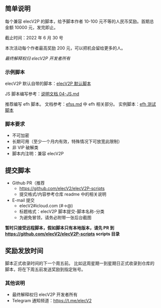## 简单说明

每个兼容 elecV2P 的脚本，给予脚本作者 10-100 元不等的人民币奖励。首期总金额 10000 元，发完即止。

截止时间：2022 年 6 月 30 号

本次活动每个作者最高奖励 200 元，可以把机会留给更多的人。

*最终解释权归 elecV2P 开发者所有*

### 示例脚本

elecV2P 默认自带的脚本：[elecV2P 默认脚本](https://github.com/elecV2/elecV2P/tree/master/script/JSFile)

JS 脚本编写参考：[说明文档 04-JS.md](https://github.com/elecV2/elecV2P-dei/blob/master/docs/04-JS.md)

推荐编写 efh 脚本。
文档参考：[efss.md](https://github.com/elecV2/elecV2P-dei/blob/master/docs/08-logger&efss.md) 中 efh 相关部分。
实例脚本：[efh 测试脚本](https://github.com/elecV2/elecV2P-dei/tree/master/examples/JSTEST/efh)

### 脚本要求

- 不可加密
- 长期可用（至少一个月内有效，特殊情况下可放宽此限制）
- 非 VIP 破解类
- 脚本内注明：兼容 elecV2P

## 提交脚本

- Github PR（推荐
  - https://github.com/elecV2/elecV2P-scripts
  - 提交格式/内容参考仓库 readme 中的相关说明
- E-mail 提交
  - elecV2#icloud.com (#->@)
  - 标题格式：elecV2P 脚本提交-脚本名称-分类
  - 为避免冒领，请务必附带一张后台截图

**暂时只接受远程脚本，假如脚本只有本地版本，请先 PR 到 https://github.com/elecV2/elecV2P-scripts scripts 目录**

## 奖励发放时间

脚本正式收录时间的下一个周五前。
比如这周星期一到星期日正式收录到仓库的脚本，将在下周五前发送奖励到指定账号。

### 其他说明

- 最终解释权归 elecV2P 开发者所有
- Telegram 通知频道：https://t.me/elecV2